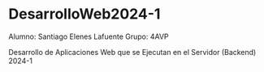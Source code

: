 # DesarrolloWeb2024-1

Alumno:
Santiago Elenes Lafuente
Grupo:
4AVP

Desarrollo de Aplicaciones Web que se Ejecutan en el Servidor (Backend) 2024-1
